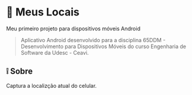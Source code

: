 # :iphone:	Meus Locais

Meu primeiro projeto para dispositivos móveis Android
> Aplicativo Android desenvolvido para a disciplina 65DDM - Desenvolvimento para Dispositivos Móveis do curso Engenharia de Software da Udesc - Ceavi.

## :grey_exclamation: Sobre 

Captura a localizção atual do celular.



